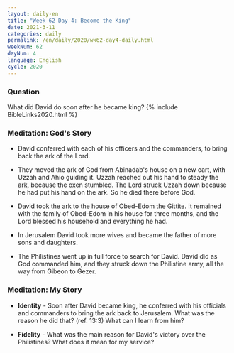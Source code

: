 ```yaml
---
layout: daily-en
title: "Week 62 Day 4: Become the King"
date: 2021-3-11 
categories: daily
permalink: /en/daily/2020/wk62-day4-daily.html
weekNum: 62
dayNum: 4
language: English
cycle: 2020
---
```


### Question     
What did David do soon after he became king?
{% include BibleLinks2020.html %} 

### Meditation: God's Story   
+ David conferred with each of his officers and the commanders, to bring back the ark of the Lord. 

+ They moved the ark of God from Abinadab's house on a new cart, with Uzzah and Ahio guiding it. Uzzah reached out his hand to steady the ark, because the oxen stumbled. The Lord struck Uzzah down because he had put his hand on the ark. So he died there before God. 

+ David took the ark to the house of Obed-Edom the Gittite. It remained with the family of Obed-Edom in his house for three months, and the Lord blessed his household and everything he had. 

+ In Jerusalem David took more wives and became the father of more sons and daughters. 

+ The Philistines went up in full force to search for David. David did as God commanded him, and they struck down the Philistine army, all the way from Gibeon to Gezer.  

### Meditation: My Story   
+ **Identity** - Soon after David became king, he conferred with his officials and commanders to bring the ark back to Jerusalem. What was the reason he did that? (ref. 13:3) What can I learn from him? 

+ **Fidelity** - What was the main reason for David's victory over the Philistines? What does it mean for my service? 